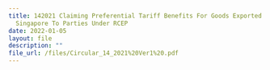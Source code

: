 ```yaml
---
title: 142021 Claiming Preferential Tariff Benefits For Goods Exported From
  Singapore To Parties Under RCEP
date: 2022-01-05
layout: file
description: ""
file_url: /files/Circular_14_2021%20Ver1%20.pdf
---
```

